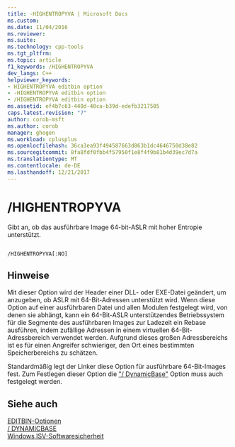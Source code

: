 ```yaml
---
title: -HIGHENTROPYVA | Microsoft Docs
ms.custom: 
ms.date: 11/04/2016
ms.reviewer: 
ms.suite: 
ms.technology: cpp-tools
ms.tgt_pltfrm: 
ms.topic: article
f1_keywords: /HIGHENTROPYVA
dev_langs: C++
helpviewer_keywords:
- HIGHENTROPYVA editbin option
- -HIGHENTROPYVA editbin option
- /HIGHENTROPYVA editbin option
ms.assetid: ef4b7c63-440d-40ca-b39d-edefb3217505
caps.latest.revision: "7"
author: corob-msft
ms.author: corob
manager: ghogen
ms.workload: cplusplus
ms.openlocfilehash: 36ca3ea93f494587663d863b1dc4646750d38e82
ms.sourcegitcommit: 8fa8fdf0fbb4f57950f1e8f4f9b81b4d39ec7d7a
ms.translationtype: MT
ms.contentlocale: de-DE
ms.lasthandoff: 12/21/2017
---
```

# <a name="highentropyva"></a>/HIGHENTROPYVA
Gibt an, ob das ausführbare Image 64-bit-ASLR mit hoher Entropie unterstützt.  
  
```  
  
/HIGHENTROPYVA[:NO]  
```  
  
## <a name="remarks"></a>Hinweise  
 Mit dieser Option wird der Header einer DLL- oder EXE-Datei geändert, um anzugeben, ob ASLR mit 64-Bit-Adressen unterstützt wird. Wenn diese Option auf einer ausführbaren Datei und allen Modulen festgelegt wird, von denen sie abhängt, kann ein 64-Bit-ASLR unterstützendes Betriebssystem für die Segmente des ausführbaren Images zur Ladezeit ein Rebase ausführen, indem zufällige Adressen in einem virtuellen 64-Bit-Adressbereich verwendet werden. Aufgrund dieses großen Adressbereichs ist es für einen Angreifer schwieriger, den Ort eines bestimmten Speicherbereichs zu schätzen.  
  
 Standardmäßig legt der Linker diese Option für ausführbare 64-Bit-Images fest. Zum Festlegen dieser Option die ["/ DynamicBase"](../../build/reference/dynamicbase.md) Option muss auch festgelegt werden.  
  
## <a name="see-also"></a>Siehe auch  
 [EDITBIN-Optionen](../../build/reference/editbin-options.md)   
 [/ DYNAMICBASE](../../build/reference/dynamicbase.md)   
 [Windows ISV-Softwaresicherheit](http://msdn.microsoft.com/library/bb430720.aspx)